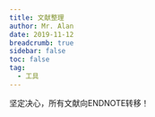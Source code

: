 ```yaml
---
title: 文献整理
author: Mr. Alan
date: 2019-11-12
breadcrumb: true
sidebar: false
toc: false
tag:
  - 工具
---
```

坚定决心，所有文献向ENDNOTE转移！
